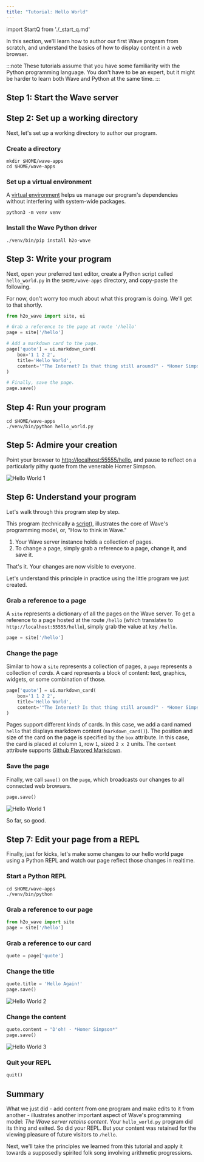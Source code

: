 ```yaml
---
title: "Tutorial: Hello World"
---
```


import StartQ from './_start_q.md'

In this section, we'll learn how to author our first Wave program from scratch, and understand the basics of how to display content in a web browser.

:::note
These tutorials assume that you have some familiarity with the Python programming language. You don't have to be an expert, but it might be harder to learn both Wave and Python at the same time.
:::

## Step 1: Start the Wave server

<StartQ/>

## Step 2: Set up a working directory

Next, let's set up a working directory to author our program. 

### Create a directory
```shell 
mkdir $HOME/wave-apps
cd $HOME/wave-apps
```

### Set up a virtual environment
A [virtual environment](https://docs.python.org/3/tutorial/venv.html) helps us manage our program's dependencies without interfering with system-wide packages.

```shell 
python3 -m venv venv
```

### Install the Wave Python driver

```shell 
./venv/bin/pip install h2o-wave
```

## Step 3: Write your program

Next, open your preferred text editor, create a Python script called `hello_world.py` in the `$HOME/wave-apps` directory, and copy-paste the following. 

For now, don't worry too much about what this program is doing. We'll get to that shortly.

```py title="$HOME/wave-apps/hello_world.py"
from h2o_wave import site, ui

# Grab a reference to the page at route '/hello'
page = site['/hello']

# Add a markdown card to the page.
page['quote'] = ui.markdown_card(
    box='1 1 2 2',
    title='Hello World',
    content='"The Internet? Is that thing still around?" - *Homer Simpson*',
)

# Finally, save the page.
page.save()
```


## Step 4: Run your program

```shell 
cd $HOME/wave-apps
./venv/bin/python hello_world.py
```

## Step 5: Admire your creation

Point your browser to [http://localhost:55555/hello](http://localhost:55555/hello), and pause to reflect on a particularly pithy quote from the venerable Homer Simpson. 

![Hello World 1](assets/tutorial-hello__1.png)

## Step 6: Understand your program

Let's walk through this program step by step.

This program (technically a [script](scripts.md)), illustrates the core of Wave's programming model, or, "How to think in Wave."
 
1. Your Wave server instance holds a collection of pages.
2. To change a page, simply grab a reference to a page, change it, and save it. 

That's it. Your changes are now visible to everyone.

Let's understand this principle in practice using the little program we just created.

### Grab a reference to a page

A `site` represents a dictionary of all the pages on the Wave server. To get a reference to a page hosted at the route `/hello` (which translates to `http://localhost:55555/hello`), simply grab the value at key `/hello`. 

```py
page = site['/hello']
```

### Change the page

Similar to how a `site` represents a collection of pages, a `page` represents a collection of *cards*. A card represents a block of content: text, graphics, widgets, or some combination of those.

```py
page['quote'] = ui.markdown_card(
    box='1 1 2 2',
    title='Hello World',
    content='"The Internet? Is that thing still around?" - *Homer Simpson*',
)
```

Pages support different kinds of cards. In this case, we add a card named `hello` that displays markdown content (`markdown_card()`). The position and size of the card on the page is specified by the `box` attribute. In this case, the card is placed at column `1`, row `1`, sized `2 x 2` units. The `content` attribute supports [Github Flavored Markdown](https://guides.github.com/features/mastering-markdown/).

### Save the page

Finally, we call `save()` on the `page`, which broadcasts our changes to all connected web browsers.

```py
page.save()
```
![Hello World 1](assets/tutorial-hello__1.png)

So far, so good.

## Step 7: Edit your page from a REPL 

Finally, just for kicks, let's make some changes to our hello world page using a Python REPL and watch our page reflect those changes in realtime.

### Start a Python REPL

```shell 
cd $HOME/wave-apps
./venv/bin/python
```

### Grab a reference to our page

```py title=">>>"
from h2o_wave import site
page = site['/hello']
```

### Grab a reference to our card

```py title=">>>"
quote = page['quote']
```

### Change the title
```py title=">>>"
quote.title = 'Hello Again!'
page.save()
```

![Hello World 2](assets/tutorial-hello__2.png)

### Change the content

```py title=">>>"
quote.content = "D'oh! - *Homer Simpson*"
page.save()
```

![Hello World 3](assets/tutorial-hello__3.png)

### Quit your REPL

```py title=">>>"
quit()
```

## Summary

What we just did - add content from one program and make edits to it from another - illustrates another important aspect of Wave's programming model: *The Wave server retains content*. Your `hello_world.py` program did its thing and exited. So did your REPL. But your content was retained for the viewing pleasure of future visitors to `/hello`.  

Next, we'll take the principles we learned from this tutorial and apply it towards a supposedly spirited folk song involving arithmetic progressions.